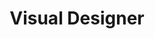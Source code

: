 ---
layout: work-with-us-layout
title: Visual Designer
description: We are looking for an in-house visual designer for Fields of View will work on visual content for FoV in both the digital and print medium. The in-house visual designer is expected to be able to draw out narratives from different projects and represent it in the visual medium. The designer must also be able to use visualisations to make sense of data, elucidate processes and represent systems. The primary aim is to reduce dependence on written form for better accessibility, considering the Indian context. Producing project specific visual content such as infographics, visualisations, web interfaces, dashboards, presentations and more.<br/><br/>Apart from project specific work, the in-house visual designer also works as a communications designer responsible for promotion/presentation material such as posters, booklets, brochures, visiting cards, web presence, presentations. This requires skill-sets that borrow from both, a designer and a front-end developer.<br/><br/>Fields of View is an interdisciplinary group - therefore, the designer has to be able to work with people from diverse backgrounds.
skills: The designer will be working on multiple projects - therefore, ability to switch contexts, and deliver according to timelines is a must.<br/><br/>We are a not-for-profit research organisation and the position is based in Bangalore. Women visual designers are encouraged to apply.<br/><br/>For details of remuneration and any other information, please mail <a href = "mailto:work@fieldsofview.in?subject=Application for the position of Visual Designer" class="mailid">work@fieldsofview.in</a> with your CV.<br/><br/><ul><p class=simple-content style="font-size:14pt"><b>Tools and technologies</b></p><li><p class="simple-content">Offline</p><ul><li><p class="simple-content">GIMP/Adobe Photoshop- Knowledge of and experience with a good image manipulation tool</p></li><li><p class="simple-content">Inkscape/Adobe Illustrator- Experience with a vector creation and editing tool</p></li><li><p class="simple-content">Scribus/Adobe InDesign- Experience with a Desktop Publishing tool for document creation</p></li><li><p class="simple-content">Multimedia Presentation tools- Microsoft Power point, LibreOffice/OpenOffice Impress, Prezi</p></li></ul></li><li><p class="simple-content">Web</p><ul><li><p class="simple-content">HTML</p></li><li><p class="simple-content">CSS</p></li><li><p class="simple-content">JavaScript (jQuery/Vanilla)</p></li><li><p class="simple-content">PHP</p></li><li><p class="simple-content">MySQL</p></li><li><p class="simple-content">Git</p></li><li><p class="simple-content">CMS (Drupal)</p></li></ul></li><li><p class="simple-content">Bonus points for</p><ul><li><p class="simple-content">Being up-to-date with the latest technologies and concepts in design.</p></li><li><p class="simple-content">Examples of scalable, clean, collaborative and maintainable code.</p></li><li><p class="simple-content">Ability to use existing plug-ins effectively.</p></li></ul></li></ul>
ide: visualdesigner
tag: VisualDesigner
category: jd
permalink: /projects/work-with-us/visual-designer/
---